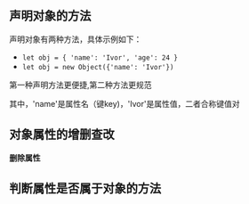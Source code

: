 ## 声明对象的方法
声明对象有两种方法，具体示例如下：
* `let obj = { 'name': 'Ivor', 'age': 24 }`
* `let obj = new Object({'name': 'Ivor'})`

第一种声明方法更便捷,第二种方法更规范

其中，'name'是属性名（键key)，'Ivor'是属性值，二者合称键值对
## 对象属性的增删查改
**删除属性**


## 判断属性是否属于对象的方法

